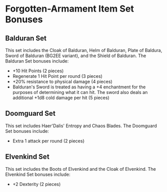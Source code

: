 # Forgotten-Armament Item Set Bonuses

## Balduran Set

This set includes the Cloak of Balduran, Helm of Balduran, Plate of Baldura, Sword of Balduran (BG2EE variant), and the Shield of Balduran. The Balduran Set bonuses include:
- +10 Hit Points (2 pieces)
- Regenerate 1 Hit Point per round (3 pieces)
- +20% resistance to physical damage (4 pieces)
- Balduran's Sword is treated as having a +4 enchantment for the purposes of determining what it can hit. The sword also deals an additional +1d8 cold damage per hit (5 pieces)

## Doomguard Set 

This set includes Haer'Dalis' Entropy and Chaos Blades. The Doomguard Set bonuses include:
- Extra 1 attack per round (2 pieces)

## Elvenkind Set

This set includes the Boots of Elvenkind and the Cloak of Elvenkind. The Elvenkind Set bonuses include:
- +2 Dexterity (2 pieces)
